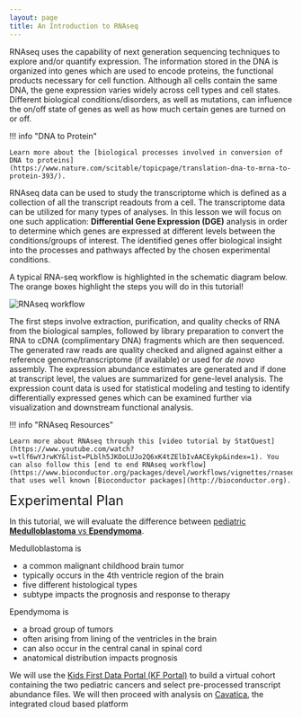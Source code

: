 ```yaml
---
layout: page
title: An Introduction to RNAseq
---
```


RNAseq uses the capability of next generation sequencing techniques to explore and/or quantify expression. The information stored in the DNA is organized into genes which are used to encode proteins, the functional products necessary for cell function. Although all cells contain the same DNA, the gene expression varies widely across cell types and cell states. Different biological conditions/disorders, as well as mutations, can influence the on/off state of genes as well as how much certain genes are turned on or off.

!!! info "DNA to Protein"

    Learn more about the [biological processes involved in conversion of DNA to proteins](https://www.nature.com/scitable/topicpage/translation-dna-to-mrna-to-protein-393/).

RNAseq data can be used to study the transcriptome which is defined as a collection of all the transcript readouts from a cell. The transcriptome data can be utilized for many types of analyses. In this lesson we will focus on one such application: **Differential Gene Expression (DGE)** analysis in order to determine which genes are expressed at different levels between the conditions/groups of interest. The identified genes offer biological insight into the processes and pathways affected by the chosen experimental conditions.

A typical RNA-seq workflow is highlighted in the schematic diagram below. The orange boxes highlight the steps you will do in this tutorial!

![RNAseq workflow](../rna-seq-images/rna-seq-workflow.jpeg "RNAseq workflow")

The first steps involve extraction, purification, and quality checks of RNA from the biological samples, followed by library preparation to convert the RNA to cDNA (complimentary DNA) fragments which are then sequenced.
The generated raw reads are quality checked and aligned against either a reference genome/transcriptome (if available) or used for *de novo* assembly. The expression abundance estimates are generated and if done at transcript level, the values are summarized for gene-level analysis. The expression count data is used for statistical modeling and testing to identify differentially expressed genes which can be examined further via visualization and downstream functional analysis.

!!! info "RNAseq Resources"

    Learn more about RNAseq through this [video tutorial by StatQuest](https://www.youtube.com/watch?v=tlf6wYJrwKY&list=PLblh5JKOoLUJo2Q6xK4tZElbIvAACEykp&index=1). You can also follow this [end to end RNAseq workflow](https://www.bioconductor.org/packages/devel/workflows/vignettes/rnaseqGene/inst/doc/rnaseqGene.html) that uses well known [Bioconductor packages](http://bioconductor.org).

<span style="font-size:24px;">Experimental Plan

In this tutorial, we will evaluate the difference between [pediatric **Medulloblastoma** vs **Ependymoma**](https://www.ncbi.nlm.nih.gov/pmc/articles/PMC2719002/).

Medulloblastoma is

* a common malignant childhood brain tumor
* typically occurs in the 4th ventricle region of the brain
* five different histological types
* subtype impacts the prognosis and response to therapy

Ependymoma is

* a broad group of tumors
* often arising from lining of the ventricles in the brain
* can also occur in the central canal in spinal cord
* anatomical distribution impacts prognosis

We will use the [Kids First Data Portal (KF Portal)](https://kidsfirstdrc.org) to build a virtual cohort containing the two pediatric cancers and select pre-processed transcript abundance files. We will then proceed with analysis on [Cavatica](https://cavatica.sbgenomics.com), the integrated cloud based platform
